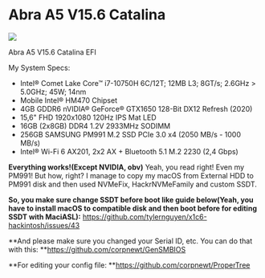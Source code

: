 # Abra A5 V15.6 Catalina
![](https://panels-images.twitch.tv/panel-411395947-image-e9d383f5-d696-4194-9d4d-63d11837d18a)

Abra A5 V15.6 Catalina EFI

My System Specs:
- Intel® Comet Lake Core™ i7-10750H 6C/12T; 12MB L3; 8GT/s; 2.6GHz > 5.0GHz; 45W; 14nm
- Mobile Intel® HM470 Chipset
- 4GB GDDR6 nVIDIA® GeForce® GTX1650 128-Bit DX12 Refresh (2020)
- 15,6" FHD 1920x1080 120Hz IPS Mat LED
- 16GB (2x8GB) DDR4 1.2V 2933MHz SODIMM
- 256GB SAMSUNG PM991 M.2 SSD PCIe 3.0 x4 (2050 MB/s - 1000 MB/s)
- Intel® Wi-Fi 6 AX201, 2x2 AX + Bluetooth 5.1 M.2 2230 (2,4 Gbps)

**Everything works!(Except NVIDIA, obv)** Yeah, you read right! Even my PM991! But how, right? I manage to copy my macOS from External HDD to PM991 disk and then used NVMeFix, HackrNVMeFamily and custom SSDT. 

**So, you make sure change SSDT before boot like guide below(Yeah, you have to install macOS to compatible disk and then boot before for editing SSDT with MaciASL):**
https://github.com/tylernguyen/x1c6-hackintosh/issues/43

**And please make sure you changed your Serial ID, etc. You can do that with this:
**https://github.com/corpnewt/GenSMBIOS

**For editing your config file:
**https://github.com/corpnewt/ProperTree

